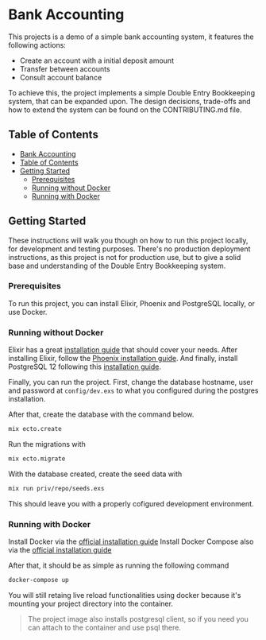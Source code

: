 # Bank Accounting

This projects is a demo of a simple bank accounting system, it features the following actions:

- Create an account with a initial deposit amount
- Transfer between accounts
- Consult account balance

To achieve this, the project implements a simple Double Entry Bookkeeping system, that can be expanded upon.
The design decisions, trade-offs and how to extend the system can be found on the CONTRIBUTING.md file.

## Table of Contents

<!--ts-->
  * [Bank Accounting](#bank-accounting)
  * [Table of Contents](#table-of-contents)
  * [Getting Started](#getting-started)
    * [Prerequisites](#prerequisites)
    * [Running without Docker](#running-without-docker)
    * [Running with Docker](#running-with-docker)
<!--te-->

## Getting Started

These instructions will walk you though on how to run this project locally, for development and testing purposes.
There's no production deployment instructions, as this project is not for production use, but to give a solid base and understanding of the Double Entry Bookkeeping system.

### Prerequisites

To run this project, you can install Elixir, Phoenix and PostgreSQL locally, or use Docker.

### Running without Docker

Elixir has a great [installation guide](https://elixir-lang.org/install.html) that should cover your needs.
After installing Elixir, follow the [Phoenix installation guide](https://hexdocs.pm/phoenix/installation.html#contenta).
And finally, install PostgreSQL 12 following this [installation guide](https://wiki.postgresql.org/wiki/Detailed_installation_guides).

Finally, you can run the project. First, change the database hostname, user and password at `config/dev.exs` to what you configured during the postgres installation.

After that, create the database with the command below.

```sh
mix ecto.create
```

Run the migrations with

```sh
mix ecto.migrate
```

With the database created, create the seed data with

```sh
mix run priv/repo/seeds.exs
```

This should leave you with a properly cofigured development environment.


### Running with Docker

Install Docker via the [official installation guide](https://docs.docker.com/install/)
Install Docker Compose also via the [official installation guide](https://docs.docker.com/compose/install/)

After that, it should be as simple as running the following command

```sh
docker-compose up
```

You will still retaing live reload functionalities using docker because it's mounting your project directory into the container.

> The project image also installs postgresql client, so if you need you can attach to the container and use psql there.
